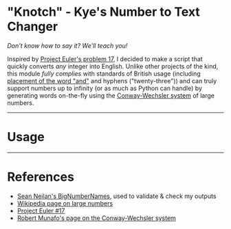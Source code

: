 # "Knotch" - Kye's Number to Text Changer
*Don't know how to say it? We'll teach you!*

Inspired by [Project Euler's problem 17](https://projecteuler.net/problem=17), I decided to make a script that quickly converts *any* integer into English. Unlike other projects of the kind, this module *fully complies* with standards of British usage (including [placement of the word "and"](http://english.stackexchange.com/questions/111765/how-to-write-out-numbers-in-compliance-with-british-usage) and hyphens ("twenty-three")) and can truly support numbers up to infinity (or as much as Python can handle) by generating words on-the-fly using the [Conway-Wechsler system](http://www.mrob.com/pub/math/largenum.html#conway-wechsler) of large numbers.

---

# Usage

---

# References
- [Sean Neilan's BigNumberNames](https://github.com/sneilan/BigNumberNames), used to validate & check my outputs
- [Wikipedia page on large numbers](http://en.wikipedia.org/wiki/Names_of_large_numbers)
- [Project Euler #17](https://projecteuler.net/problem=17)
- [Robert Munafo's page on the Conway-Wechsler system](http://www.mrob.com/pub/math/largenum.html#conway-wechsler)
